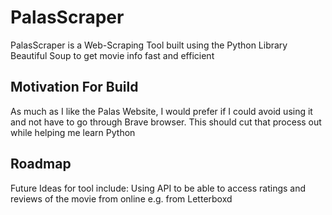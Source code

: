 # PalasScraper
PalasScraper is a Web-Scraping Tool built using the Python Library Beautiful Soup to get movie info fast and efficient

## Motivation For Build
As much as I like the Palas Website, I would prefer if I could avoid using it and not have to go through Brave browser. This should cut that process out while helping me learn Python


## Roadmap
Future Ideas for tool include:
Using API to be able to access ratings and reviews of the movie from online e.g. from Letterboxd
